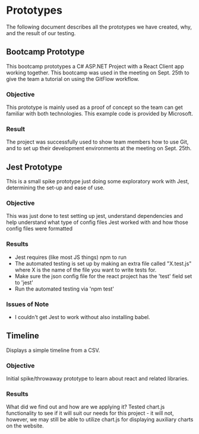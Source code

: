 # Prototypes

The following document describes all the prototypes we have created, why, and the result
of our testing.

## Bootcamp Prototype

This bootcamp prototypes a C# ASP.NET Project with a React Client app
working together. This bootcamp was used in the meeting on Sept. 25th
to give the team a tutorial on using the GitFlow workflow.

### Objective

This prototype is mainly used as a proof of concept so the team can
get familiar with both technologies. This example code is provided by
Microsoft.

### Result

The project was successfully used to show team members how to use Git,
and to set up their development environments at the meeting on Sept. 25th.

## Jest Prototype

This is a small spike prototype just doing some exploratory work with
Jest, determining the set-up and ease of use.

### Objective

This was just done to test setting up jest, understand dependencies
and help understand what type of config files Jest worked with and
how those config files were formatted

### Results

- Jest requires (like most JS things) npm to run
- The automated testing is set up by making an extra file
called "X.test.js" where X is the name of the file you want
to write tests for.
- Make sure the json config file for the react project has
the 'test' field set to 'jest'
- Run the automated testing via 'npm test'

### Issues of Note

- I couldn't get Jest to work without also installing babel.

## Timeline

Displays a simple timeline from a CSV.

### Objective

Initial spike/throwaway prototype to learn about react and related libraries.

### Results

What did we find out and how are we applying it?
Tested chart.js functionality to see if it will suit our needs for this project - it will not,
however, we may still be able to utilize chart.js for displaying auxiliary charts on the website.
